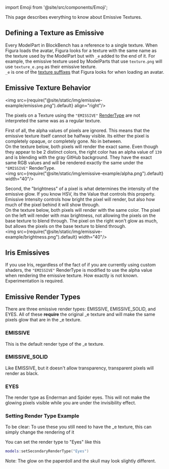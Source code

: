 import Emoji from '@site/src/components/Emoji';

This page describes everything to know about Emissive Textures.

## Defining a Texture as Emissive
Every ModelPart in BlockBench has a reference to a single texture. When Figura loads the avatar, Figura looks for a texture with the same name as the texture used by the ModelPart but with <code>_e</code> added to the end of it. For example, the emissive texture used by ModelParts that use <Emoji icon="file/texture"/> <code>texture.png</code> will use <Emoji icon="file/texture"/> <code>texture_e.png</code> as their emissive texture.<br/>
<code>_e</code> is one of the [texture suffixes](BlockBench#texture-suffix) that Figura looks for when loading an avatar.

## Emissive Texture Behavior
<img src={require("@site/static/img/emissive-example/emissive.png").default} align="right"/>

The pixels on a Texture using the <code>"EMISSIVE"</code> [RenderType](null) are not interpreted the same was as a regular texture.<br/>

First of all, the alpha values of pixels are ignored. This means that the emissive texture itself cannot be halfway visible. Its either the pixel is completely opaque, or completely gone. No in between.<br/>
On the texture below, both pixels will render the exact same. Even though they appear to be 2 distinct colors, the right color has an alpha value of <code>139</code> and is blending with the gray GitHub background. They have the exact same RGB values and will be rendered exactly the same under the <code>"EMISSIVE"</code> RenderType.<br/>
<img src={require("@site/static/img/emissive-example/alpha.png").default} width="40"/>

Second, the "brightness" of a pixel is what determines the intensity of the emissive glow. If you know HSV, its the Value that controls this property. Emissive Intensity controls how bright the pixel will render, but also how much of the pixel behind it will show through.<br/>
On the texture below, both pixels will render with the same color. The pixel on the left will render with max brightness, not allowing the pixels on the base texture to blend through. The pixel on the right won't glow as much, but allows the pixels on the base texture to blend through.<br/>
<img src={require("@site/static/img/emissive-example/brightness.png").default} width="40"/>

## Iris Emissives
If you use Iris, regardless of the fact of if you are currently using custom shaders, the <code>"EMISSIVE"</code> RenderType is modified to use the alpha value when rendering the emissive texture. How exactly is not known. Experimentation is required.

## Emissive Render Types
There are three emissive render types: EMISSIVE, EMISSIVE_SOLID, and EYES. All of these **require** the original _e texture and will make the same pixels glow that are in the _e texture.

### EMISSIVE
This is the default render type of the _e texture.

### EMISSIVE_SOLID
Like EMISSIVE, but it doesn't allow transparency, transparent pixels will render as black.

### EYES
The render type as Enderman and Spider eyes. This will not make the glowing pixels visible while you are under the invisibility effect.

### Setting Render Type Example
To be clear: To use these you still need to have the _e texture, this can simply change the rendering of it

You can set the render type to "Eyes" like this

```lua
models:setSecondaryRenderType("Eyes")
```

Note: The glow on the paperdoll and the skull may look slightly different.